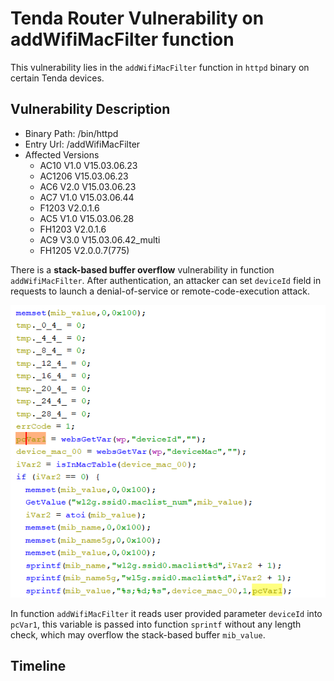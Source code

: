 # Tenda Router Vulnerability on addWifiMacFilter function

This vulnerability lies in the `addWifiMacFilter` function in `httpd` binary on certain Tenda devices.

## Vulnerability Description

* Binary Path: /bin/httpd
* Entry Url: /addWifiMacFilter
* Affected Versions
  * AC10 V1.0 V15.03.06.23
  * AC1206 V15.03.06.23
  * AC6 V2.0 V15.03.06.23
  * AC7 V1.0 V15.03.06.44
  * F1203 V2.0.1.6
  * AC5 V1.0 V15.03.06.28
  * FH1203 V2.0.1.6
  * AC9 V3.0 V15.03.06.42_multi
  * FH1205 V2.0.0.7(775)

There is a **stack-based buffer overflow** vulnerability in function `addWifiMacFilter`. After authentication, an attacker can set `deviceId` field in requests to launch a denial-of-service or remote-code-execution attack.

![Vulnerability Function](./vuln.png)

In function `addWifiMacFilter` it reads user provided parameter `deviceId` into `pcVar1`, this variable is passed into function `sprintf` without any length check, which may overflow the stack-based buffer `mib_value`.

## Timeline

